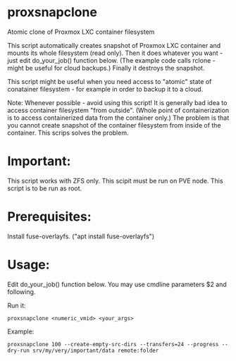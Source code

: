 # proxsnapclone
Atomic clone of Proxmox LXC container filesystem

This script automatically creates snapshot of Proxmox LXC container and mounts
its whole filesystem (read only). Then it does whatever you want - just edit
do_your_job() function below. (The example code calls rclone - might be useful
for cloud backups.) Finally it destroys the snapshot.

This script might be useful when you need access to "atomic" state of
conatainer filesystem - for example in order to backup it to a cloud.

Note:
Whenever possible - avoid using this script!
It is generally bad idea to access container filesystem "from outside".
(Whole point of containerization is to access containerized data
from the container only.)
The problem is that you cannot create snapshot of the container filesystem
from inside of the container. This scrips solves the problem.

# Important:
This script works with ZFS only.
This scipit must be run on PVE node.
This script is to be run as root.

# Prerequisites:
Install fuse-overlayfs. ("apt install fuse-overlayfs")

# Usage:
Edit do_your_job() function below. You may use cmdline parameters $2 and following.

Run it:

    proxsnapclone <numeric_vmid> <your_args>
  
Example:

    proxsnapclone 100 --create-empty-src-dirs --transfers=24 --progress --dry-run srv/my/very/important/data remote:folder

